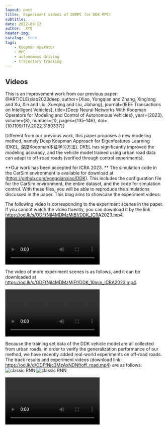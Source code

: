 ```yaml
---
layout: post
title:  Experiment videos of DKMPC (or DDK-MPC)
subtitle: 
date: 2022-09-12
author:  XYQ
header-img: 
catalog:  true
tags:
    - Koopman operator
    - MPC
    - autonomous driving
    - trajectory tracking
---
```



## Videos

This is an improvement work from our previous paper:
@ARTICLE{xiao2023deep,
	author={Xiao, Yongqian and Zhang, Xinglong and Xu, Xin and Liu, Xueqing and Liu, Jiahang},
	journal={IEEE Transactions on Intelligent Vehicles}, 
	title={Deep Neural Networks With Koopman Operators for Modeling and Control of Autonomous Vehicles}, 
	year={2023},
	volume={8},
	number={1},
	pages={135-146},
	doi={10.1109/TIV.2022.3180337}}

Different from our previous work, this paper proposes a new modeling method, namely Deep Koopman Approach for Eigenfeatures Learning (DKEL, 深度Koopman本征学习方法). DKEL has significantly improved the modeling accuracy, and the vehicle model trained using urban road data can adapt to off-road roads (verified through control experiments).

**Our work has been accepted for ICRA 2023. ** The simulation code in the CarSim environment is available for download at (https://github.com/yongqianxiao/DDK). This includes the configuration file for the CarSim environment, the entire dataset, and the code for simulation control. With these files, you will be able to reproduce the simulations discussed in the paper. This blog aims to showcase the experiment videos.

The following video is corresponding to the experiment scenes in the paper. If you cannot watch the video fluently, you can download it by the link https://od.lk/s/ODFfNjI4MDMzMjBf/DDK_ICRA2023.mp4.
<video src="https://od.lk/s/ODFfNjI4MDMzMjBf/DDK_ICRA2023.mp4" controls></video>

The video of more experiment scenes is as follows, and it can be downloaded at https://od.lk/s/ODFfNjI4MDMzMjFf/DDK_10min_ICRA2023.mp4.

<video src="https://od.lk/s/ODFfNjI4MDMzMjFf/DDK_10min_ICRA2023.mp4" controls></video>

Because the training set data of the DDK vehicle model are all collected from urban roads, in order to verify the generalization performance of our method, we have recently added real-world experiments on off-road roads. 
The track results and experiment videos (download link: https://od.lk/d/ODFfNjc3MzAxNDNf/off_road.mp4) are as follows:
![classic RNN](https://od.lk/s/ODFfNjc3MzAxNjhf/off_road_ref.png)
![classic RNN](https://od.lk/s/ODFfNjc3MzAxNDJf/DKMPC_track_result.png)

<video src="https://od.lk/s/ODFfNjc3MzAxNDNf/off_road.mp4" controls></video>
